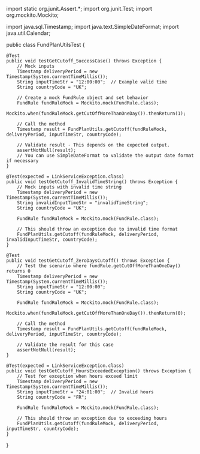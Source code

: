 import static org.junit.Assert.*;
import org.junit.Test;
import org.mockito.Mockito;

import java.sql.Timestamp;
import java.text.SimpleDateFormat;
import java.util.Calendar;

public class FundPlanUtilsTest {

    @Test
    public void testGetCutoff_SuccessCase() throws Exception {
        // Mock inputs
        Timestamp deliveryPeriod = new Timestamp(System.currentTimeMillis());
        String inputTimeStr = "12:00:00";  // Example valid time
        String countryCode = "UK";

        // Create a mock FundRule object and set behavior
        FundRule fundRuleMock = Mockito.mock(FundRule.class);
        Mockito.when(fundRuleMock.getCutOffMoreThanOneDay()).thenReturn(1);

        // Call the method
        Timestamp result = FundPlanUtils.getCutoff(fundRuleMock, deliveryPeriod, inputTimeStr, countryCode);

        // Validate result - This depends on the expected output.
        assertNotNull(result);
        // You can use SimpleDateFormat to validate the output date format if necessary
    }

    @Test(expected = LinkServiceException.class)
    public void testGetCutoff_InvalidTimeString() throws Exception {
        // Mock inputs with invalid time string
        Timestamp deliveryPeriod = new Timestamp(System.currentTimeMillis());
        String invalidInputTimeStr = "invalidTimeString";
        String countryCode = "UK";

        FundRule fundRuleMock = Mockito.mock(FundRule.class);
        
        // This should throw an exception due to invalid time format
        FundPlanUtils.getCutoff(fundRuleMock, deliveryPeriod, invalidInputTimeStr, countryCode);
    }

    @Test
    public void testGetCutoff_ZeroDaysCutoff() throws Exception {
        // Test the scenario where fundRule.getCutOffMoreThanOneDay() returns 0
        Timestamp deliveryPeriod = new Timestamp(System.currentTimeMillis());
        String inputTimeStr = "12:00:00";
        String countryCode = "UK";

        FundRule fundRuleMock = Mockito.mock(FundRule.class);
        Mockito.when(fundRuleMock.getCutOffMoreThanOneDay()).thenReturn(0);

        // Call the method
        Timestamp result = FundPlanUtils.getCutoff(fundRuleMock, deliveryPeriod, inputTimeStr, countryCode);

        // Validate the result for this case
        assertNotNull(result);
    }

    @Test(expected = LinkServiceException.class)
    public void testGetCutoff_HoursExceededException() throws Exception {
        // Test for exception when hours exceed limit
        Timestamp deliveryPeriod = new Timestamp(System.currentTimeMillis());
        String inputTimeStr = "24:01:00";  // Invalid hours
        String countryCode = "FR";

        FundRule fundRuleMock = Mockito.mock(FundRule.class);
        
        // This should throw an exception due to exceeding hours
        FundPlanUtils.getCutoff(fundRuleMock, deliveryPeriod, inputTimeStr, countryCode);
    }
}